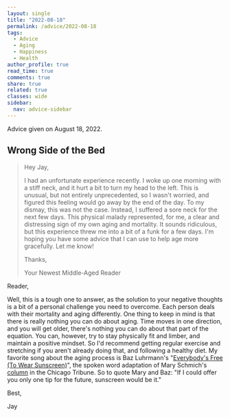 ```yaml
---
layout: single
title: "2022-08-18"
permalink: /advice/2022-08-18
tags:
  - Advice
  - Aging
  - Happiness
  - Health
author_profile: true
read_time: true
comments: true
share: true
related: true
classes: wide
sidebar:
  nav: advice-sidebar
---
```


Advice given on August 18, 2022.

## Wrong Side of the Bed

> Hey Jay,
>
> I had an unfortunate experience recently. I woke up one morning with a
> stiff neck, and it hurt a bit to turn my head to the left. This is unusual,
> but not entirely unprecedented, so I wasn't worried, and figured this
> feeling would go away by the end of the day. To my dismay, this was not the
> case. Instead, I suffered a sore neck for the next few days. This physical
> malady represented, for me, a clear and distressing sign of my own aging and
> mortality. It sounds ridiculous, but this experience threw me into a bit of
> a funk for a few days. I'm hoping you have some advice that I can use to
> help age more gracefully. Let me know!
>
> Thanks,
>
> Your Newest Middle-Aged Reader

Reader,

Well, this is a tough one to answer, as the solution to your negative thoughts
is a bit of a personal challenge you need to overcome. Each person deals with
their mortality and aging differently. One thing to keep in mind is that there
is really nothing you can do about aging. Time moves in one direction, and you
will get older, there's nothing you can do about that part of the equation.
You can, however, try to stay physically fit and limber, and maintain a
positive mindset. So I'd recommend getting regular exercise and stretching if
you aren't already doing that, and following a healthy diet. My favorite song
about the aging process is Baz Luhrmann's
"[Everybody's Free (To Wear Sunscreen)](https://youtu.be/sTJ7AzBIJoI)", the
spoken word adaptation of Mary Schmich's
[column](https://www.chicagotribune.com/columns/chi-schmich-sunscreen-column-column.html)
in the Chicago Tribune. So to quote Mary and Baz: "If I could offer you only
one tip for the future, sunscreen would be it."

Best,

Jay
